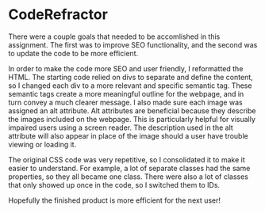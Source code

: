 # CodeRefractor

There were a couple goals that needed to be accomlished in this assignment. The first was to improve SEO functionality, and the second was to update the code to be more efficient.

In order to make the code more SEO and user friendly, I reformatted the HTML. The starting code relied on divs to separate and define the content, so I changed each div to a more relevant and specific semantic tag. These semantic tags create a more meaningful outline for the webpage, and in turn convey a much clearer message. I also made sure each image was assigned an alt attribute. Alt attributes are beneficial because they describe the images included on the webpage. This is particularly helpful for visually impaired users using a screen reader. The description used in the alt attribute will also appear in place of the image should a user have trouble viewing or loading it.

The original CSS code was very repetitive, so I consolidated it to make it easier to understand. For example, a lot of separate classes had the same properties, so they all became one class. There were also a lot of classes that only showed up once in the code, so I switched them to IDs. 

Hopefully the finished product is more efficient for the next user!
